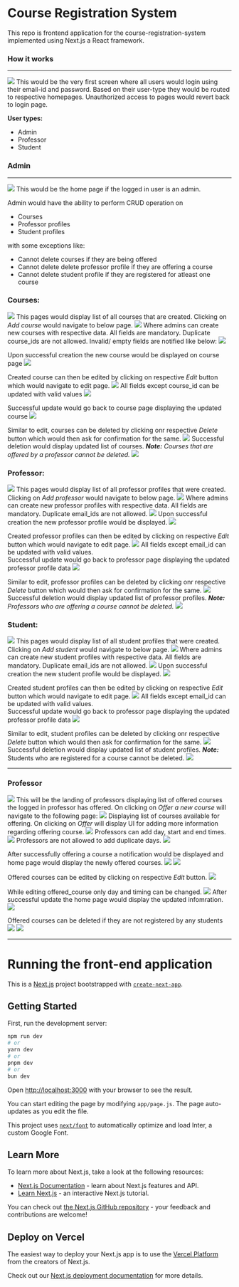 <h1>Course Registration System</h1>
<p>This repo is frontend application for the course-registration-system implemented using Next.js a React framework.</p>

<h3>How it works</h3>
<hr>

<img src="readme_images/login_page.png">
This would be the very first screen where all users would login using their email-id and password.
Based on their user-type they would be routed to respective homepages.
Unauthorized access to pages would revert back to login page.

<b>User types:</b>
<ul>
  <li>Admin</li>
  <li>Professor</li>
  <li>Student</li>
</ul>

<h3>Admin</h3>
<hr>
<img src="readme_images/admin/admin_home_page.png">
This would be the home page if the logged in user is an admin.

Admin would have the ability to perform CRUD operation on 
<ul>
  <li>Courses</li>
  <li>Professor profiles</li>
  <li>Student profiles</li>
</ul>
with some exceptions like:
<ul>
  <li>Cannot delete courses if they are being offered</li>
  <li>Cannot delete delete professor profile if they are offering a course</li>
  <li>Cannot delete student profile if they are registered for atleast one course</li>
</ul>

<h3>Courses:</h3>
<img src="readme_images/admin/course/1_admin_course_page.png">
This pages would display list of all courses that are created. Clicking on <i>Add course</i> would navigate to below page.
<img src="readme_images/admin/course/2_add_course.png">
Where admins can create new courses with respective data. All fields are mandatory. Duplicate course_ids are not allowed. Invalid/ empty fields are notified like below:
<img src="readme_images/admin/course/3_add_course_error.png">

Upon successful creation the new course would be displayed on course page
<img src="readme_images/admin/course/4_new_course.png">

Created course can then be edited by clicking on respective <i>Edit</i> button which would navigate to edit page.
<img src="readme_images/admin/course/5_edit_course.png">
All fields except course_id can be updated with valid values
<img src="readme_images/admin/course/6_edited_course.png">

Successful update would go back to course page displaying the updated course
<img src="readme_images/admin/course/7_updated_course.png">

Similar to edit, courses can be deleted by clicking onr respective <i>Delete</i> button which would then ask for confirmation for the same.
<img src="readme_images/admin/course/8_delete_course.png">
Successful deletion would display updated list of courses. <i><b>Note:</b> Courses that are offered by a professor cannot be deleted.</i>
<img src="readme_images/admin/course/9_deleted_course.png">

<h3>Professor:</h3>
<img src="readme_images/admin/professor/1_professor.png">
This pages would display list of all professor profiles that were created. Clicking on <i>Add professor</i> would navigate to below page.
<img src="readme_images/admin/professor/2_add_professor.png">
Where admins can create new professor profiles with respective data. All fields are mandatory. Duplicate email_ids are not allowed.
<img src="readme_images/admin/professor/3_new_professor.png">
Upon successful creation the new professor profile would be displayed.
<img src="readme_images/admin/professor/4_new_professor.png">

Created professor profiles can then be edited by clicking on respective <i>Edit</i> button which would navigate to edit page.
<img src="readme_images/admin/professor/6_edit_professor.png">
All fields except email_id can be updated with valid values. <br>
Successful update would go back to professor page displaying the updated professor profile data
<img src="readme_images/admin/professor/7_updated_professor.png">

Similar to edit, professor profiles can be deleted by clicking onr respective <i>Delete</i> button which would then ask for confirmation for the same.
<img src="readme_images/admin/professor/8_delete_professor.png">
Successful deletion would display updated list of professor profiles.
<i><b>Note:</b> Professors who are offering a course cannot be deleted.</i>
<img src="readme_images/admin/professor/9_delete_failure.png">

<h3>Student:</h3>
<img src="readme_images/admin/student/1_student_page.png">
This pages would display list of all student profiles that were created. Clicking on <i>Add student</i> would navigate to below page.
<img src="readme_images/admin/student/2_add_student_page.png">
Where admins can create new student profiles with respective data. All fields are mandatory. Duplicate email_ids are not allowed.
<img src="readme_images/admin/student/3_new_student_data.png">
Upon successful creation the new student profile would be displayed.
<img src="readme_images/admin/student/4_new_student.png">

Created student profiles can then be edited by clicking on respective <i>Edit</i> button which would navigate to edit page.
<img src="readme_images/admin/student/5_edit_student_page.png">
All fields except email_id can be updated with valid values. <br>
Successful update would go back to professor page displaying the updated professor profile data
<img src="readme_images/admin/student/6_edit student.png">

Similar to edit, student profiles can be deleted by clicking onr respective <i>Delete</i> button which would then ask for confirmation for the same.
<img src="readme_images/admin/student/7_delete_student.png">
Successful deletion would display updated list of student profiles.
<i><b>Note:</b></i> Students who are registered for a course cannot be deleted.
<img src="readme_images/admin/student/8_delete_student_failure.png">

<hr>
<h3>Professor</h3>
<img src="readme_images/professor/0_professor_page.png">
This will be the landing of professors displaying list of offered courses the logged in professor has offered.
On clicking on <i>Offer a new course</i> will navigate to the following page:
<img src="readme_images/professor/1_available_course.png">
Displaying list of courses available for offering.
On clicking on <i>Offer</i> will display UI for adding more information regarding offering course.
<img src="readme_images/professor/2_offer_course.png">
Professors can add day, start and end times.
<img src="readme_images/professor/3_adding_day.png">
Professors are not allowed to add duplicate days.
<img src="readme_images/professor/4_adding_duplicate_day.png">

After successfully offering a course a notification would be displayed and home page would display the newly offered courses.
<img src="readme_images/professor/5_successfully_offered_course.png">
<img src="readme_images/professor/6_offered_course.png">

Offered courses can be edited by clicking on respective <i>Edit</i> button.
<img src="readme_images/professor/7_edit_offered_course.png">

While editing offered_course only day and timing can be changed.
<img src="readme_images/professor/8_update_offered_course.png">
After successful update the home page would display the updated infomration.
<img src="readme_images/professor/9_updated_offered_course.png">

Offered courses can be deleted if they are not registered by any students
<img src="readme_images/professor/10_delete_offered_course.png">
<img src="readme_images/professor/11_delete_offered_course_failure.png">
<hr>
<h1>Running the front-end application</h1>

This is a [Next.js](https://nextjs.org/) project bootstrapped with [`create-next-app`](https://github.com/vercel/next.js/tree/canary/packages/create-next-app).

## Getting Started

First, run the development server:

```bash
npm run dev
# or
yarn dev
# or
pnpm dev
# or
bun dev
```

Open [http://localhost:3000](http://localhost:3000) with your browser to see the result.

You can start editing the page by modifying `app/page.js`. The page auto-updates as you edit the file.

This project uses [`next/font`](https://nextjs.org/docs/basic-features/font-optimization) to automatically optimize and load Inter, a custom Google Font.

## Learn More

To learn more about Next.js, take a look at the following resources:

- [Next.js Documentation](https://nextjs.org/docs) - learn about Next.js features and API.
- [Learn Next.js](https://nextjs.org/learn) - an interactive Next.js tutorial.

You can check out [the Next.js GitHub repository](https://github.com/vercel/next.js/) - your feedback and contributions are welcome!

## Deploy on Vercel

The easiest way to deploy your Next.js app is to use the [Vercel Platform](https://vercel.com/new?utm_medium=default-template&filter=next.js&utm_source=create-next-app&utm_campaign=create-next-app-readme) from the creators of Next.js.

Check out our [Next.js deployment documentation](https://nextjs.org/docs/deployment) for more details.
